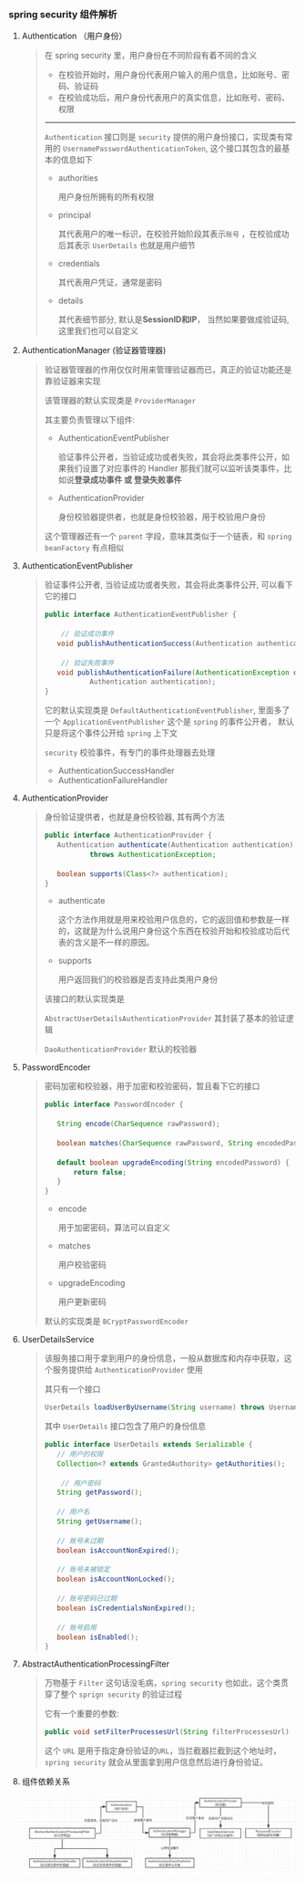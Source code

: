 ### spring security 组件解析 

1. Authentication （用户身份）

   > 在 spring security 里，用户身份在不同阶段有着不同的含义
   >
   > + 在校验开始时，用户身份代表用户输入的用户信息，比如账号、密码、验证码
   > + 在校验成功后，用户身份代表用户的真实信息，比如账号、密码、权限
   >
   > ---
   >
   > 
   >
   > `Authentication` 接口则是 `security` 提供的用户身份接口，实现类有常用的 `UsernamePasswordAuthenticationToken`, 这个接口其包含的最基本的信息如下
   >
   > + authorities 
   >
   >   用户身份所拥有的所有权限
   >
   > + principal 
   >
   >   其代表用户的唯一标识，在校验开始阶段其表示`账号` ，在校验成功后其表示 `UserDetails` 也就是用户细节
   >
   > + credentials 
   >
   >   其代表用户凭证，通常是密码
   >
   > + details
   >
   >   其代表细节部分, 默认是**SessionID和IP**， 当然如果要做成验证码, 这里我们也可以自定义

2. AuthenticationManager (验证器管理器)

   > 验证器管理器的作用仅仅时用来管理验证器而已，真正的验证功能还是靠验证器来实现
   >
   > 该管理器的默认实现类是 `ProviderManager`
   >
   > 其主要负责管理以下组件: 
   >
   > + AuthenticationEventPublisher 
   >
   >   验证事件公开者，当验证成功或者失败，其会将此类事件公开，如果我们设置了对应事件的 Handler 那我们就可以监听该类事件，比如说**登录成功事件 或 登录失败事件**
   >
   > + AuthenticationProvider 
   >
   >   身份校验器提供者，也就是身份校验器，用于校验用户身份
   >
   > 这个管理器还有一个 `parent` 字段，意味其类似于一个链表，和 `spring beanFactory` 有点相似

3. AuthenticationEventPublisher

   > 验证事件公开者, 当验证成功或者失败，其会将此类事件公开, 可以看下它的接口
   >
   > ```java
   > public interface AuthenticationEventPublisher {
   > 	
   >     // 验证成功事件
   > 	void publishAuthenticationSuccess(Authentication authentication);
   > 	
   >     // 验证失败事件
   > 	void publishAuthenticationFailure(AuthenticationException exception,
   > 			Authentication authentication);
   > }
   > 
   > ```
   >
   > 它的默认实现类是 `DefaultAuthenticationEventPublisher`, 里面多了一个  `ApplicationEventPublisher` 这个是 `spring` 的事件公开者， 默认只是将这个事件公开给 `spring` 上下文
   >
   > `security` 校验事件，有专门的事件处理器去处理
   >
   > + AuthenticationSuccessHandler
   > + AuthenticationFailureHandler

4. AuthenticationProvider

   > 身份验证提供者，也就是身份校验器,  其有两个方法
   >
   > ```java
   > public interface AuthenticationProvider {
   > 	Authentication authenticate(Authentication authentication)
   > 			throws AuthenticationException;
   > 
   > 	boolean supports(Class<?> authentication);
   > }
   > ```
   >
   > - authenticate 
   >
   >   这个方法作用就是用来校验用户信息的，它的返回值和参数是一样的，这就是为什么说用户身份这个东西在校验开始和校验成功后代表的含义是不一样的原因。
   >
   > - supports
   >
   >   用户返回我们的校验器是否支持此类用户身份
   >
   > 该接口的默认实现类是 
   >
   > `AbstractUserDetailsAuthenticationProvider` 其封装了基本的验证逻辑 
   >
   > `DaoAuthenticationProvider` 默认的校验器

5. PasswordEncoder

   > 密码加密和校验器，用于加密和校验密码，暂且看下它的接口
   >
   > ```java
   > public interface PasswordEncoder {
   > 
   > 	String encode(CharSequence rawPassword);
   > 
   > 	boolean matches(CharSequence rawPassword, String encodedPassword);
   > 
   > 	default boolean upgradeEncoding(String encodedPassword) {
   > 		return false;
   > 	}
   > }
   > ```
   >
   > + encode 
   >
   >   用于加密密码，算法可以自定义
   >
   > + matches
   >
   >   用户校验密码
   >
   > + upgradeEncoding
   >
   >   用户更新密码
   >
   > 
   > 默认的实现类是 `BCryptPasswordEncoder`

6. UserDetailsService

   > 该服务接口用于拿到用户的身份信息，一般从数据库和内存中获取，这个服务提供给 `AuthenticationProvider` 使用
   >
   > 其只有一个接口
   >
   > ```java
   > UserDetails loadUserByUsername(String username) throws UsernameNotFoundException;
   > ```
   >
   > 其中 `UserDetails` 接口包含了用户的身份信息
   >
   > ```java
   > public interface UserDetails extends Serializable {
   > 	// 用户的权限
   > 	Collection<? extends GrantedAuthority> getAuthorities();
   > 	
   >     // 用户密码
   > 	String getPassword();
   > 
   > 	// 用户名
   > 	String getUsername();
   > 
   > 	// 账号未过期
   > 	boolean isAccountNonExpired();
   > 
   > 	// 账号未被锁定
   > 	boolean isAccountNonLocked();
   > 
   > 	// 账号密码已过期
   > 	boolean isCredentialsNonExpired();
   > 
   > 	// 账号启用
   > 	boolean isEnabled();
   > }
   > 
   > ```
   >
   > 

7. AbstractAuthenticationProcessingFilter 

   > 万物基于 `Filter` 这句话没毛病，`spring security` 也如此，这个类贯穿了整个 `sprign security` 的验证过程
   >
   > 它有一个重要的参数: 
   >
   > ```java
   > public void setFilterProcessesUrl(String filterProcessesUrl)
   > ```
   >
   > 这个 `URL` 是用于指定身份验证的`URL`，当拦截器拦截到这个地址时，`spring security` 就会从里面拿到用户信息然后进行身份验证。
   >
   > 

8. 组件依赖关系

   ![1577931074069](assets/1577931074069.png)

   

   

   

